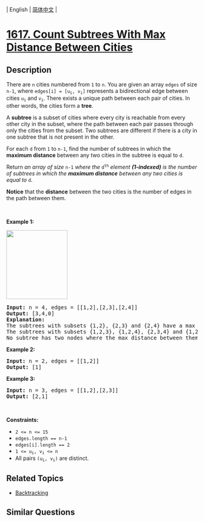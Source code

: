 
| English | [简体中文](README.md) |

# [1617. Count Subtrees With Max Distance Between Cities](https://leetcode-cn.com/problems/count-subtrees-with-max-distance-between-cities/)

## Description

<p>There are <code>n</code> cities numbered from <code>1</code> to <code>n</code>. You are given an array <code>edges</code> of size <code>n-1</code>, where <code>edges[i] = [u<sub>i</sub>, v<sub>i</sub>]</code> represents a bidirectional edge between cities <code>u<sub>i</sub></code> and <code>v<sub>i</sub></code>. There exists a unique path between each pair of cities. In other words, the cities form a <strong>tree</strong>.</p>

<p>A <strong>subtree</strong> is a subset of cities where every city is reachable from every other city in the subset, where the path between each pair passes through only the cities from the subset. Two subtrees are different if there is a city in one subtree that is not present in the other.</p>

<p>For each <code>d</code> from <code>1</code> to <code>n-1</code>, find the number of subtrees in which the <strong>maximum distance</strong> between any two cities in the subtree is equal to <code>d</code>.</p>

<p>Return <em>an array of size</em> <code>n-1</code> <em>where the </em><code>d<sup>th</sup></code><em> </em><em>element <strong>(1-indexed)</strong> is the number of subtrees in which the <strong>maximum distance</strong> between any two cities is equal to </em><code>d</code>.</p>

<p><strong>Notice</strong>&nbsp;that&nbsp;the <strong>distance</strong> between the two cities is the number of edges in the path between them.</p>

<p>&nbsp;</p>
<p><strong>Example 1:</strong></p>

<p><strong><img alt="" src="https://assets.leetcode.com/uploads/2020/09/21/p1.png" style="width: 161px; height: 181px;" /></strong></p>

<pre>
<strong>Input:</strong> n = 4, edges = [[1,2],[2,3],[2,4]]
<strong>Output:</strong> [3,4,0]
<strong>Explanation:
</strong>The subtrees with subsets {1,2}, {2,3} and {2,4} have a max distance of 1.
The subtrees with subsets {1,2,3}, {1,2,4}, {2,3,4} and {1,2,3,4} have a max distance of 2.
No subtree has two nodes where the max distance between them is 3.
</pre>

<p><strong>Example 2:</strong></p>

<pre>
<strong>Input:</strong> n = 2, edges = [[1,2]]
<strong>Output:</strong> [1]
</pre>

<p><strong>Example 3:</strong></p>

<pre>
<strong>Input:</strong> n = 3, edges = [[1,2],[2,3]]
<strong>Output:</strong> [2,1]
</pre>

<p>&nbsp;</p>
<p><strong>Constraints:</strong></p>

<ul>
	<li><code>2 &lt;= n &lt;= 15</code></li>
	<li><code>edges.length == n-1</code></li>
	<li><code>edges[i].length == 2</code></li>
	<li><code>1 &lt;= u<sub>i</sub>, v<sub>i</sub> &lt;= n</code></li>
	<li>All pairs <code>(u<sub>i</sub>, v<sub>i</sub>)</code> are distinct.</li>
</ul>

## Related Topics

- [Backtracking](https://leetcode-cn.com/tag/backtracking)

## Similar Questions


